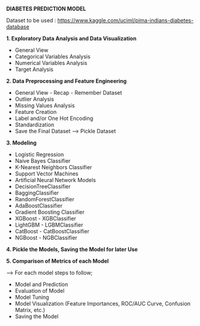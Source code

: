 __DIABETES PREDICTION MODEL__

Dataset to be used : https://www.kaggle.com/uciml/pima-indians-diabetes-database

__1. Exploratory Data Analysis and Data Visualization__

- General View
- Categorical Variables Analysis
- Numerical Variables Analysis
- Target Analysis

__2. Data Preprocessing and Feature Engineering__ 

- General View - Recap - Remember Dataset
- Outlier Analysis
- Missing Values Analysis
- Feature Creation
- Label and/or One Hot Encoding
- Standardization
- Save the Final Dataset --> Pickle Dataset

__3. Modeling__

- Logistic Regression
- Naive Bayes Classifier
- K-Nearest Neighbors Classifier
- Support Vector Machines
- Artificial Neural Network Models
- DecisionTreeClassifier
- BaggingClassifier
- RandomForestClassifier
- AdaBoostClassifier
- Gradient Boosting Classifier    
- XGBoost - XGBClassifier
- LightGBM - LGBMClassifier
- CatBoost - CatBoostClassifier
- NGBoost - NGBClassifier

__4. Pickle the Models, Saving the Model for later Use__

__5. Comparison of Metrics of each Model__

--> For each model steps to follow;

- Model and Prediction
- Evaluation of Model
- Model Tuning
- Model Visualization (Feature Importances, ROC/AUC Curve, Confusion Matrix, etc.)
- Saving the Model

